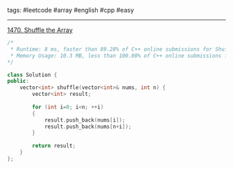 tags: #leetcode #array #english #cpp #easy

<hr />

[1470. Shuffle the Array](https://leetcode.com/problems/shuffle-the-array/)

```cpp
/*
 * Runtime: 8 ms, faster than 89.28% of C++ online submissions for Shuffle the Array.
 * Memory Usage: 10.3 MB, less than 100.00% of C++ online submissions for Shuffle the Array.
*/

class Solution {
public:
    vector<int> shuffle(vector<int>& nums, int n) {
        vector<int> result;
        
        for (int i=0; i<n; ++i)
        {
            result.push_back(nums[i]);
            result.push_back(nums[n+i]);
        }
        
        return result;
    }
};
```